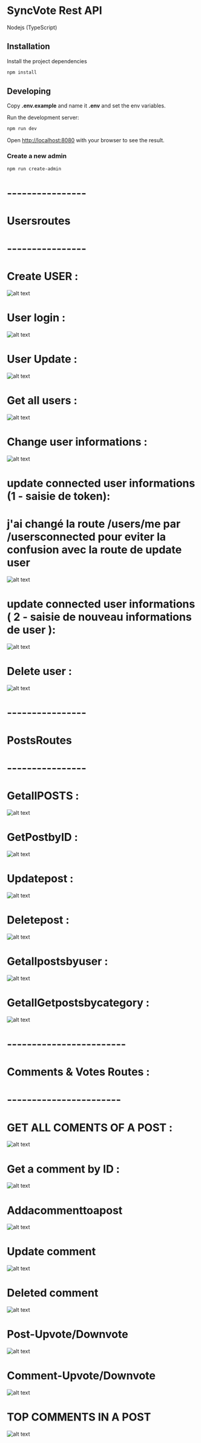 # SyncVote Rest API

Nodejs (TypeScript)


## Installation

Install the project dependencies

```bash
npm install
```

## Developing

Copy **.env.example** and name it **.env** and set the env variables.

Run the development server:

```bash
npm run dev
```

Open [http://localhost:8080](http://localhost:8080) with your browser to see the result.


### Create a new admin

```bash
npm run create-admin
```
# ---------------- #
# Usersroutes  
# ---------------- #
# Create USER : 
![alt text](<create user .png>)

# User login : 
![alt text](image.png)

# User Update : 
 ![alt text](<password change.png>)

 # Get all users :
 ![alt text](<get all users.png>)

 # Change user informations :
 ![alt text](<update user informations.png>)

 # update connected user informations (1 - saisie de token): 
 # j'ai changé la route /users/me par /usersconnected pour eviter la confusion avec la route de update user 
![alt text](<updateconnecteduser 1 .png>)
 # update connected user informations ( 2 - saisie de nouveau informations de user ): 
![alt text](<update user 2 .png>)

 # Delete user :
![alt text](<delete user .png>)


# ---------------- #
# PostsRoutes 
# ---------------- #
 # GetallPOSTS :
![alt text](<GET ALL POSTS .png>)
 
# GetPostbyID : 
  ![alt text](<GET POSTS BY ID .png>)

# Updatepost : 
![alt text](<update POST .png>)

# Deletepost : 
![alt text](<delete post .png>)

 # Getallpostsbyuser :
![alt text](GetAllPostByuser.png)

 # GetallGetpostsbycategory :
 ![alt text](image-1.png)


 # ------------------------ #
 # Comments & Votes Routes : 
 # ----------------------- #

 # GET ALL COMENTS OF A POST  :
![alt text](Getallcommentsofapost.png)

 # Get a comment by ID :
![alt text](GETCOMMENTBYID.png)

 # Addacommenttoapost 
![alt text](<AJOUT COMMENTAIRE.png>)

 # Update comment
![alt text](updatecomment.png) 

 # Deleted comment
![alt text](deletedcomment.png)

 # Post-Upvote/Downvote
![alt text](VOTEUPDOWNPOST.png)

 # Comment-Upvote/Downvote
![alt text](COMMENTUPVOTE.png)

 # TOP COMMENTS IN A POST 
![alt text](<TOPCOMMENT POST .png>)


